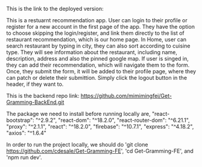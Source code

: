 This is the link to the deployed version: 

This is a restuarnt recommendation app. User can login to their profile or register for a new account in the first page of the app. They have the option to choose skipping the login/register, and link them directly to the list of restaurant recommendation, which is our home page. In Home, user can search restaurant by typing in city, they can also sort according to cuisine type. They will see information about the restaurant, including name, description, address and also the pinned google map. If user is singed in, they can add their recommendation, which will navigate them to the form. Once, they submit the form, it will be added to their profile page, where they can patch or delete their submittion. Simply click the logout button in the header, if they want to. 

This is the backend repo link: https://github.com/mimimingfei/Get-Gramming-BackEnd.git

The package we need to install before running locally are, 
 "react-bootstrap": "^2.9.2",
 "react-dom": "^18.2.0",
 "react-router-dom": "^6.21.1",
 "proxy": "^2.1.1",
 "react": "^18.2.0",
 "firebase": "^10.7.1",
 "express": "^4.18.2",
 "axios": "^1.6.4"

In order to run the project locally, we should do 'git clone https://github.com/cdesale/Get-Gramming-FE', 'cd Get-Gramming-FE', and 'npm run dev'.